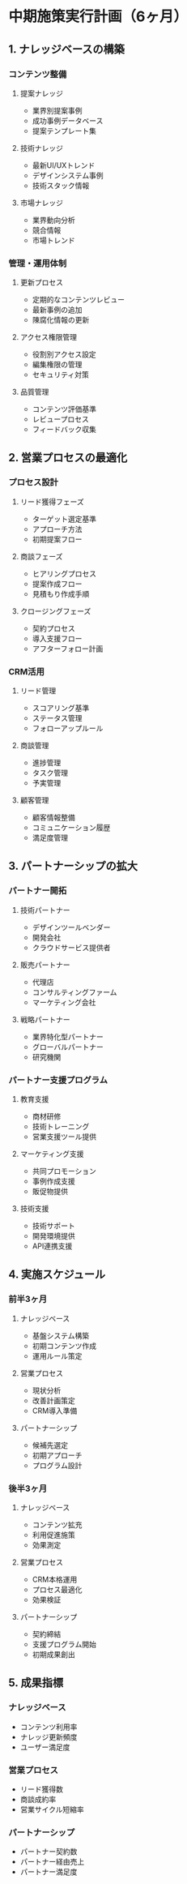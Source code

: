 # 中期施策実行計画（6ヶ月）

## 1. ナレッジベースの構築

### コンテンツ整備
1. 提案ナレッジ
   - 業界別提案事例
   - 成功事例データベース
   - 提案テンプレート集

2. 技術ナレッジ
   - 最新UI/UXトレンド
   - デザインシステム事例
   - 技術スタック情報

3. 市場ナレッジ
   - 業界動向分析
   - 競合情報
   - 市場トレンド

### 管理・運用体制
1. 更新プロセス
   - 定期的なコンテンツレビュー
   - 最新事例の追加
   - 陳腐化情報の更新

2. アクセス権限管理
   - 役割別アクセス設定
   - 編集権限の管理
   - セキュリティ対策

3. 品質管理
   - コンテンツ評価基準
   - レビュープロセス
   - フィードバック収集

## 2. 営業プロセスの最適化

### プロセス設計
1. リード獲得フェーズ
   - ターゲット選定基準
   - アプローチ方法
   - 初期提案フロー

2. 商談フェーズ
   - ヒアリングプロセス
   - 提案作成フロー
   - 見積もり作成手順

3. クロージングフェーズ
   - 契約プロセス
   - 導入支援フロー
   - アフターフォロー計画

### CRM活用
1. リード管理
   - スコアリング基準
   - ステータス管理
   - フォローアップルール

2. 商談管理
   - 進捗管理
   - タスク管理
   - 予実管理

3. 顧客管理
   - 顧客情報整備
   - コミュニケーション履歴
   - 満足度管理

## 3. パートナーシップの拡大

### パートナー開拓
1. 技術パートナー
   - デザインツールベンダー
   - 開発会社
   - クラウドサービス提供者

2. 販売パートナー
   - 代理店
   - コンサルティングファーム
   - マーケティング会社

3. 戦略パートナー
   - 業界特化型パートナー
   - グローバルパートナー
   - 研究機関

### パートナー支援プログラム
1. 教育支援
   - 商材研修
   - 技術トレーニング
   - 営業支援ツール提供

2. マーケティング支援
   - 共同プロモーション
   - 事例作成支援
   - 販促物提供

3. 技術支援
   - 技術サポート
   - 開発環境提供
   - API連携支援

## 4. 実施スケジュール

### 前半3ヶ月
1. ナレッジベース
   - 基盤システム構築
   - 初期コンテンツ作成
   - 運用ルール策定

2. 営業プロセス
   - 現状分析
   - 改善計画策定
   - CRM導入準備

3. パートナーシップ
   - 候補先選定
   - 初期アプローチ
   - プログラム設計

### 後半3ヶ月
1. ナレッジベース
   - コンテンツ拡充
   - 利用促進施策
   - 効果測定

2. 営業プロセス
   - CRM本格運用
   - プロセス最適化
   - 効果検証

3. パートナーシップ
   - 契約締結
   - 支援プログラム開始
   - 初期成果創出

## 5. 成果指標

### ナレッジベース
- コンテンツ利用率
- ナレッジ更新頻度
- ユーザー満足度

### 営業プロセス
- リード獲得数
- 商談成約率
- 営業サイクル短縮率

### パートナーシップ
- パートナー契約数
- パートナー経由売上
- パートナー満足度 